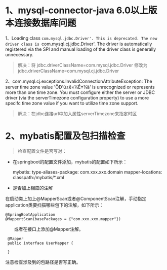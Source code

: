 # 1、mysql-connector-java 6.0以上版本连接数据库问题

1、Loading class `com.mysql.jdbc.Driver'. This is deprecated. The new driver class is `com.mysql.cj.jdbc.Driver'. The driver is automatically registered via the SPI and manual loading of the driver class is generally unnecessary.

> 解决：将 jdbc.driverClassName=com.mysql.jdbc.Driver 修改为 jdbc.driverClassName=com.mysql.cj.jdbc.Driver

2、com.mysql.cj.exceptions.InvalidConnectionAttributeException: The server time zone value 'ÖÐ¹ú±ê×¼Ê±¼ä' is unrecognized or represents more than one time zone. You must configure either the server or JDBC driver (via the serverTimezone configuration property) to use a more specifc time zone value if you want to utilize time zone support.

> 解决：在jdbc连接url中加入属性serverTimezone来指定时区

# 2、mybatis配置及包扫描检查

> 检查配置文件是否写对：
  
  * 在springboot的配置文件添加，mybatis的配置如下所示：
  
  
    mybatis:
      type-aliases-package: com.xxx.xxx.domain
      mapper-locations: classpath:/mybatis/*.xml
      
  * 是否加上相应的注解
  
在启动类上加上@MapperScan或者@ComponentScan注解，手动指定application类要扫描哪些包下的注解，如下所示： 
    
    @SpringBootApplication
    @MappertScan(basePackages = {"com.xxx.xxx.mapper"})
  　　或者在接口上添加@Mapper注解。

     @Mapper
     public interface UserMapper {
     
     }
  注意检查涉及到的包路径是否写正确。